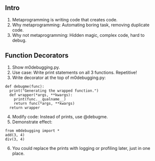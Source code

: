 Intro
----
1. Metaprogramming is writing code that creates code.
2. Why metaprogramming: Automating boring task, removing duplicate code.
3. Why not metaprogramming: Hidden magic, complex code, hard to debug.

Function Decorators
----
1. Show m0debugging.py.
2. Use case: Write print statements on all 3 functions. Repetitive!
3. Write decorator at the top of m0debugging.py:
```
def debugme(func):
  print("Generating the wrapped function.")
  def wrapper(*args, **kwargs):
    print(func.__qualname__)
    return func(*args, **kwargs)
  return wrapper
```
4. Modify code: Instead of prints, use @debugme.
5. Demonstrate effect:
```
from m0debugging import *
add(3, 4)
div(3, 4)
```
6. You could replace the prints with logging or profiling later, just in one place.

